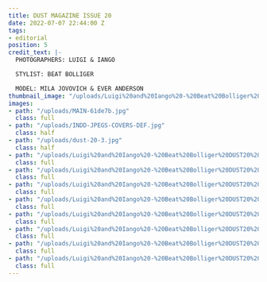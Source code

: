 ```yaml
---
title: DUST MAGAZINE ISSUE 20
date: 2022-07-07 22:44:00 Z
tags:
- editorial
position: 5
credit_text: |-
  PHOTOGRAPHERS: LUIGI & IANGO

  STYLIST: BEAT BOLLIGER

  MODEL: MILA JOVOVICH & EVER ANDERSON
thumbnail_image: "/uploads/Luigi%20and%20Iango%20-%20Beat%20Bolliger%20DUST20%20DEF%20(1)%20(dragged)%202.jpg"
images:
- path: "/uploads/MAIN-61de7b.jpg"
  class: full
- path: "/uploads/INDD-JPEGS-COVERS-DEF.jpg"
  class: half
- path: "/uploads/dust-20-3.jpg"
  class: half
- path: "/uploads/Luigi%20and%20Iango%20-%20Beat%20Bolliger%20DUST20%20DEF%20(1)%20(dragged)%207.jpg"
  class: full
- path: "/uploads/Luigi%20and%20Iango%20-%20Beat%20Bolliger%20DUST20%20DEF%20(1)%20(dragged)%2011.jpg"
  class: full
- path: "/uploads/Luigi%20and%20Iango%20-%20Beat%20Bolliger%20DUST20%20DEF%20(1)%20(dragged)%209.jpg"
  class: full
- path: "/uploads/Luigi%20and%20Iango%20-%20Beat%20Bolliger%20DUST20%20DEF%20(1)%20(dragged)%2012.jpg"
  class: full
- path: "/uploads/Luigi%20and%20Iango%20-%20Beat%20Bolliger%20DUST20%20DEF%20(1)%20(dragged)%2010.jpg"
  class: full
- path: "/uploads/Luigi%20and%20Iango%20-%20Beat%20Bolliger%20DUST20%20DEF%20(1)%20(dragged)%203.jpg"
  class: full
- path: "/uploads/Luigi%20and%20Iango%20-%20Beat%20Bolliger%20DUST20%20DEF%20(1)%20(dragged)%204.jpg"
  class: full
- path: "/uploads/Luigi%20and%20Iango%20-%20Beat%20Bolliger%20DUST20%20DEF%20(1)%20(dragged)%205.jpg"
  class: full
---
```


